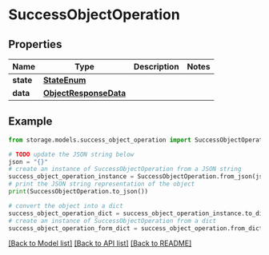 # SuccessObjectOperation


## Properties

Name | Type | Description | Notes
------------ | ------------- | ------------- | -------------
**state** | [**StateEnum**](StateEnum.md) |  | 
**data** | [**ObjectResponseData**](ObjectResponseData.md) |  | 

## Example

```python
from storage.models.success_object_operation import SuccessObjectOperation

# TODO update the JSON string below
json = "{}"
# create an instance of SuccessObjectOperation from a JSON string
success_object_operation_instance = SuccessObjectOperation.from_json(json)
# print the JSON string representation of the object
print(SuccessObjectOperation.to_json())

# convert the object into a dict
success_object_operation_dict = success_object_operation_instance.to_dict()
# create an instance of SuccessObjectOperation from a dict
success_object_operation_form_dict = success_object_operation.from_dict(success_object_operation_dict)
```
[[Back to Model list]](../README.md#documentation-for-models) [[Back to API list]](../README.md#documentation-for-api-endpoints) [[Back to README]](../README.md)



